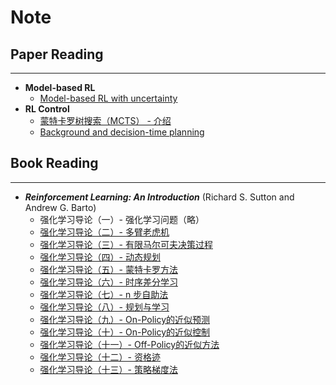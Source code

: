 # Note

## Paper Reading

----

  - **Model-based RL**
    - [Model-based RL with uncertainty](/notes/paper-reading/MBRL_with_uncertainty/)
  - **RL Control**
    - [蒙特卡罗树搜索（MCTS） - 介绍](/notes/paper-reading/MCTS_introduction/)
    - [Background and decision-time planning](/notes/paper-reading/background_and_decision-time_planning/)

## Book Reading

----

  - ***Reinforcement Learning: An Introduction*** (Richard S. Sutton and Andrew G. Barto)
    - 强化学习导论（一）- 强化学习问题（略）
    - [强化学习导论（二）- 多臂老虎机](/notes/book-reading/RLAI/RLAI_2/)
    - [强化学习导论（三）- 有限马尔可夫决策过程](/notes/book-reading/RLAI/RLAI_3/)
    - [强化学习导论（四）- 动态规划](/notes/book-reading/RLAI/RLAI_4/)
    - [强化学习导论（五）- 蒙特卡罗方法](/notes/book-reading/RLAI/RLAI_5/)
    - [强化学习导论（六）- 时序差分学习](/notes/book-reading/RLAI/RLAI_6/)
    - [强化学习导论（七）- n 步自助法](/notes/book-reading/RLAI/RLAI_7/)
    - [强化学习导论（八）- 规划与学习](/notes/book-reading/RLAI/RLAI_8/)
    - [强化学习导论（九）- On-Policy的近似预测](/notes/book-reading/RLAI/RLAI_9/)
    - [强化学习导论（十）- On-Policy的近似控制](/notes/book-reading/RLAI/RLAI_10/)
    - [强化学习导论（十一）- Off-Policy的近似方法](/notes/book-reading/RLAI/RLAI_11/)
    - [强化学习导论（十二）- 资格迹](/notes/book-reading/RLAI/RLAI_12/)
    - [强化学习导论（十三）- 策略梯度法](/notes/book-reading/RLAI/RLAI_13/)
